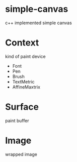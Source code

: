 # simple-canvas
c++ implemented simple canvas

# Context
kind of paint device
- Font
- Pen
- Brush
- TextMetric
- AffineMaxtrix

# Surface
paint buffer

# Image
wrapped image
